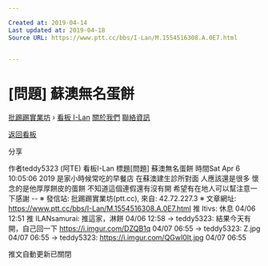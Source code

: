 ```yaml
---

Created at: 2019-04-14
Last updated at: 2019-04-18
Source URL: https://www.ptt.cc/bbs/I-Lan/M.1554516308.A.0E7.html


---
```


# [問題] 蘇澳無名蛋餅


[批踢踢實業坊](https://www.ptt.cc/bbs/) › [看板 I-Lan](https://www.ptt.cc/bbs/I-Lan/index.html) [關於我們](https://www.ptt.cc/about.html) [聯絡資訊](https://www.ptt.cc/contact.html)

[返回看板](https://www.ptt.cc/bbs/I-Lan/index.html)

分享

作者teddy5323 (阿TE)
看板I-Lan
標題\[問題\] 蘇澳無名蛋餅
時間Sat Apr 6 10:05:06 2019
是家小時候常吃的早餐店 在蘇澳建生診所對面 人應該還是很多 懷念的是他厚厚餅皮的蛋餅 不知道這個連假還有沒有開 希望有在地人可以幫注意一下感謝 -- ※ 發信站: 批踢踢實業坊(ptt.cc), 來自: 42.72.227.3 ※ 文章網址: <https://www.ptt.cc/bbs/I-Lan/M.1554516308.A.0E7.html>
推 ltivs: 休息 04/06 12:51
推 ILANsamurai: 推這家，淋餅 04/06 12:58
→ teddy5323: 結果今天有開，自己回一下 <https://i.imgur.com/DZQB1q> 04/07 06:55
→ teddy5323: Z.jpg 04/07 06:55
→ teddy5323: <https://i.imgur.com/QGwI0It.jpg> 04/07 06:55

推文自動更新已關閉

